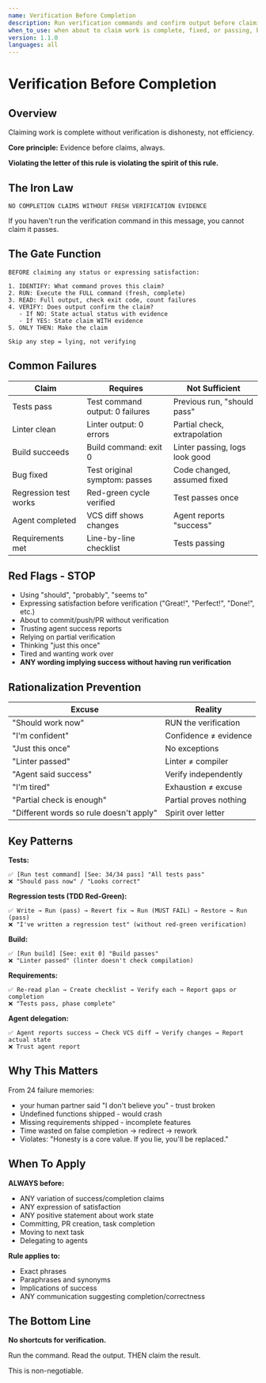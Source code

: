 ```yaml
---
name: Verification Before Completion
description: Run verification commands and confirm output before claiming success
when_to_use: when about to claim work is complete, fixed, or passing, before committing or creating PRs
version: 1.1.0
languages: all
---
```


# Verification Before Completion

## Overview

Claiming work is complete without verification is dishonesty, not efficiency.

**Core principle:** Evidence before claims, always.

**Violating the letter of this rule is violating the spirit of this rule.**

## The Iron Law

```
NO COMPLETION CLAIMS WITHOUT FRESH VERIFICATION EVIDENCE
```

If you haven't run the verification command in this message, you cannot claim it passes.

## The Gate Function

```
BEFORE claiming any status or expressing satisfaction:

1. IDENTIFY: What command proves this claim?
2. RUN: Execute the FULL command (fresh, complete)
3. READ: Full output, check exit code, count failures
4. VERIFY: Does output confirm the claim?
   - If NO: State actual status with evidence
   - If YES: State claim WITH evidence
5. ONLY THEN: Make the claim

Skip any step = lying, not verifying
```

## Common Failures

| Claim                 | Requires                        | Not Sufficient                 |
| --------------------- | ------------------------------- | ------------------------------ |
| Tests pass            | Test command output: 0 failures | Previous run, "should pass"    |
| Linter clean          | Linter output: 0 errors         | Partial check, extrapolation   |
| Build succeeds        | Build command: exit 0           | Linter passing, logs look good |
| Bug fixed             | Test original symptom: passes   | Code changed, assumed fixed    |
| Regression test works | Red-green cycle verified        | Test passes once               |
| Agent completed       | VCS diff shows changes          | Agent reports "success"        |
| Requirements met      | Line-by-line checklist          | Tests passing                  |

## Red Flags - STOP

- Using "should", "probably", "seems to"
- Expressing satisfaction before verification ("Great!", "Perfect!", "Done!", etc.)
- About to commit/push/PR without verification
- Trusting agent success reports
- Relying on partial verification
- Thinking "just this once"
- Tired and wanting work over
- **ANY wording implying success without having run verification**

## Rationalization Prevention

| Excuse                                  | Reality                |
| --------------------------------------- | ---------------------- |
| "Should work now"                       | RUN the verification   |
| "I'm confident"                         | Confidence ≠ evidence  |
| "Just this once"                        | No exceptions          |
| "Linter passed"                         | Linter ≠ compiler      |
| "Agent said success"                    | Verify independently   |
| "I'm tired"                             | Exhaustion ≠ excuse    |
| "Partial check is enough"               | Partial proves nothing |
| "Different words so rule doesn't apply" | Spirit over letter     |

## Key Patterns

**Tests:**

```
✅ [Run test command] [See: 34/34 pass] "All tests pass"
❌ "Should pass now" / "Looks correct"
```

**Regression tests (TDD Red-Green):**

```
✅ Write → Run (pass) → Revert fix → Run (MUST FAIL) → Restore → Run (pass)
❌ "I've written a regression test" (without red-green verification)
```

**Build:**

```
✅ [Run build] [See: exit 0] "Build passes"
❌ "Linter passed" (linter doesn't check compilation)
```

**Requirements:**

```
✅ Re-read plan → Create checklist → Verify each → Report gaps or completion
❌ "Tests pass, phase complete"
```

**Agent delegation:**

```
✅ Agent reports success → Check VCS diff → Verify changes → Report actual state
❌ Trust agent report
```

## Why This Matters

From 24 failure memories:

- your human partner said "I don't believe you" - trust broken
- Undefined functions shipped - would crash
- Missing requirements shipped - incomplete features
- Time wasted on false completion → redirect → rework
- Violates: "Honesty is a core value. If you lie, you'll be replaced."

## When To Apply

**ALWAYS before:**

- ANY variation of success/completion claims
- ANY expression of satisfaction
- ANY positive statement about work state
- Committing, PR creation, task completion
- Moving to next task
- Delegating to agents

**Rule applies to:**

- Exact phrases
- Paraphrases and synonyms
- Implications of success
- ANY communication suggesting completion/correctness

## The Bottom Line

**No shortcuts for verification.**

Run the command. Read the output. THEN claim the result.

This is non-negotiable.
